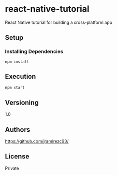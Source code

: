 # react-native-tutorial

React Native tutorial for building a cross-platform app

## Setup

### Installing Dependencies

```
npm install
```

## Execution

```
npm start
```

## Versioning

1.0

## Authors

https://github.com/jramirezc93/

## License

Private
